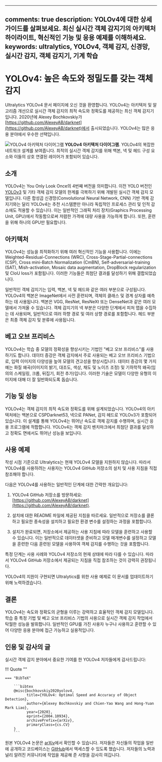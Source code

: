 ______________________________________________________________________

## comments: true description: YOLOv4에 대한 상세 가이드를 살펴보세요. 최신 실시간 객체 감지기의 아키텍처 하이라이트, 혁신적인 기능 및 응용 예제를 이해하세요. keywords: ultralytics, YOLOv4, 객체 감지, 신경망, 실시간 감지, 객체 감지기, 기계 학습

# YOLOv4: 높은 속도와 정밀도를 갖는 객체 감지

Ultralytics YOLOv4 문서 페이지에 오신 것을 환영합니다. YOLOv4는 아키텍처 및 알고리즘 개선으로 실시간 객체 감지의 최적 속도와 정확도를 제공하는 최신 객체 감지기입니다. 2020년에 Alexey Bochkovskiy가 [https://github.com/AlexeyAB/darknet](https://github.com/AlexeyAB/darknet)에서 출시되었습니다. YOLOv4는 많은 응용 분야에서 우수한 선택입니다.

![YOLOv4 아키텍처 다이어그램](https://user-images.githubusercontent.com/26833433/246185689-530b7fe8-737b-4bb0-b5dd-de10ef5aface.png) **YOLOv4 아키텍처 다이어그램**. YOLOv4의 복잡한 네트워크 설계를 보여줍니다. 최적의 실시간 객체 감지를 위해 백본, 넥 및 헤드 구성 요소와 이들의 상호 연결된 레이어가 포함되어 있습니다.

## 소개

YOLOv4는 You Only Look Once의 4번째 버전을 의미합니다. 이전 YOLO 버전인 [YOLOv3](yolov3.md) 및 기타 객체 감지 모델의 한계를 극복하기 위해 개발된 실시간 객체 감지 모델입니다. 다른 합성곱 신경망(Convolutional Neural Network, CNN) 기반 객체 감지기와는 달리 YOLOv4는 추천 시스템뿐만 아니라 독립적인 프로세스 관리 및 인적 감소에도 적용할 수 있습니다. 이는 일반적인 그래픽 처리 장치(Graphics Processing Unit, GPU)에서 작동함으로써 저렴한 가격에 대량 사용을 가능하게 합니다. 또한, 훈련을 위해 하나의 GPU만 필요합니다.

## 아키텍처

YOLOv4는 성능을 최적화하기 위해 여러 혁신적인 기능을 사용합니다. 이에는 Weighted-Residual-Connections (WRC), Cross-Stage-Partial-connections (CSP), Cross mini-Batch Normalization (CmBN), Self-adversarial-training (SAT), Mish-activation, Mosaic data augmentation, DropBlock regularization 및 CIoU loss가 포함됩니다. 이러한 기능들은 최첨단 결과를 달성하기 위해 결합되었습니다.

일반적인 객체 감지기는 입력, 백본, 넥 및 헤드와 같은 여러 부분으로 구성됩니다. YOLOv4의 백본은 ImageNet에서 사전 훈련되며, 객체의 클래스 및 경계 상자를 예측하는 데 사용됩니다. 백본은 VGG, ResNet, ResNeXt 또는 DenseNet과 같은 여러 모델에서 가져올 수 있습니다. 객체 감지기의 넥 부분은 다양한 단계에서 피처 맵을 수집하는 데 사용되며, 일반적으로 여러 하향 경로 및 여러 상향 경로를 포함합니다. 헤드 부분은 최종 객체 감지 및 분류에 사용됩니다.

## 베고 오브 프리비스

YOLOv4는 학습 중 모델의 정확성을 향상시키는 기법인 "베고 오브 프리비스"를 사용하기도 합니다. 데이터 증강은 객체 감지에서 주로 사용되는 베고 오브 프리비스 기법으로, 입력 이미지의 다양성을 높여 모델의 견고성을 향상시킵니다. 데이터 증강의 몇 가지 예는 화질 왜곡(이미지의 밝기, 대조도, 색상, 채도 및 노이즈 조정) 및 기하학적 왜곡(임의의 스케일링, 크롭, 뒤집기, 회전 추가)입니다. 이러한 기술은 모델이 다양한 유형의 이미지에 대해 더 잘 일반화되도록 돕습니다.

## 기능 및 성능

YOLOv4는 객체 감지의 최적 속도와 정확도를 위해 설계되었습니다. YOLOv4의 아키텍처에는 백본으로 CSPDarknet53, 넥으로 PANet, 감지 헤드로 YOLOv3가 포함되어 있습니다. 이 설계를 통해 YOLOv4는 뛰어난 속도로 객체 감지를 수행하며, 실시간 응용 프로그램에 적합합니다. YOLOv4는 객체 감지 벤치마크에서 최첨단 결과를 달성하고 정확도 면에서도 뛰어난 성능을 보입니다.

## 사용 예제

작성 시점 기준으로 Ultralytics는 현재 YOLOv4 모델을 지원하지 않습니다. 따라서 YOLOv4를 사용하려는 사용자는 YOLOv4 GitHub 저장소의 설치 및 사용 지침을 직접 참조해야 합니다.

다음은 YOLOv4를 사용하는 일반적인 단계에 대한 간략한 개요입니다:

1. YOLOv4 GitHub 저장소를 방문하세요: [https://github.com/AlexeyAB/darknet](https://github.com/AlexeyAB/darknet).

2. 설치에 대한 README 파일에 제공된 지침을 따르세요. 일반적으로 저장소를 클론하고 필요한 종속성을 설치하고 필요한 환경 변수를 설정하는 과정을 포함합니다.

3. 설치가 완료되면, 저장소에서 제공하는 사용 지침에 따라 모델을 훈련하고 사용할 수 있습니다. 이는 일반적으로 데이터셋을 준비하고 모델 매개변수를 설정하고 모델을 훈련한 다음 훈련된 모델을 사용하여 객체 감지를 수행하는 것을 포함합니다.

특정 단계는 사용 사례와 YOLOv4 저장소의 현재 상태에 따라 다를 수 있습니다. 따라서 YOLOv4 GitHub 저장소에서 제공되는 지침을 직접 참조하는 것이 강력히 권장됩니다.

YOLOv4의 지원이 구현되면 Ultralytics를 위한 사용 예제로 이 문서를 업데이트하기 위해 노력하겠습니다.

## 결론

YOLOv4는 속도와 정확도의 균형을 이루는 강력하고 효율적인 객체 감지 모델입니다. 학습 중 특정 기법 및 베고 오브 프리비스 기법의 사용으로 실시간 객체 감지 작업에서 탁월한 성능을 발휘합니다. 일반적인 GPU를 가진 사용자 누구나 사용하고 훈련할 수 있어 다양한 응용 분야에 접근 가능하고 실용적입니다.

## 인용 및 감사의 글

실시간 객체 감지 분야에서 중요한 기여를 한 YOLOv4 저자들에게 감사드립니다:

!!! Quote ""

````
=== "BibTeX"

    ```bibtex
    @misc{bochkovskiy2020yolov4,
          title={YOLOv4: Optimal Speed and Accuracy of Object Detection},
          author={Alexey Bochkovskiy and Chien-Yao Wang and Hong-Yuan Mark Liao},
          year={2020},
          eprint={2004.10934},
          archivePrefix={arXiv},
          primaryClass={cs.CV}
    }
    ```
````

원본 YOLOv4 논문은 [arXiv](https://arxiv.org/abs/2004.10934)에서 확인할 수 있습니다. 저자들은 자신들의 작업을 일반에 공개하고 코드베이스는 [GitHub](https://github.com/AlexeyAB/darknet)에서 액세스할 수 있도록 했습니다. 저자들의 노력과 널리 알려진 커뮤니티에 작업을 제공해 준 사항을 감사히 여깁니다.
